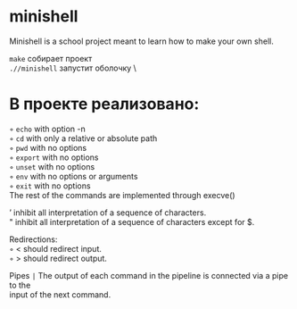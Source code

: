 # minishell
Minishell is a school project meant to learn how to make your own shell.

`make` собирает проект \
`.//minishell` запустит оболочку \

# В проекте реализовано:
◦ `echo` with option -n \
◦ `cd` with only a relative or absolute path \
◦ `pwd` with no options \
◦ `export` with no options \
◦ `unset` with no options \
◦ `env` with no options or arguments \
◦ `exit` with no options \
The rest of the commands are implemented through execve()

’ inhibit all interpretation of a sequence of characters. \
" inhibit all interpretation of a sequence of characters except for $. 

Redirections: \
◦ < should redirect input. \
◦ > should redirect output. 

Pipes `|` The output of each command in the pipeline is connected via a pipe to the \
input of the next command. 
